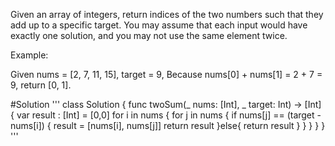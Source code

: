 Given an array of integers, return indices of the two numbers such that they add up to a specific target.
You may assume that each input would have exactly one solution, and you may not use the same element twice.

Example:

Given nums = [2, 7, 11, 15], target = 9,
Because nums[0] + nums[1] = 2 + 7 = 9,
return [0, 1].


#Solution 
'''
class Solution {
    func twoSum(_ nums: [Int], _ target: Int) -> [Int] {
        var result : [Int] = [0,0]
        for i in nums {
            for j in nums {
                if nums[j] == (target - nums[i]) {
                    result = [nums[i], nums[j]]
                    return result
                }else{
                    return result
                }
            }
        }
    }
}
'''
